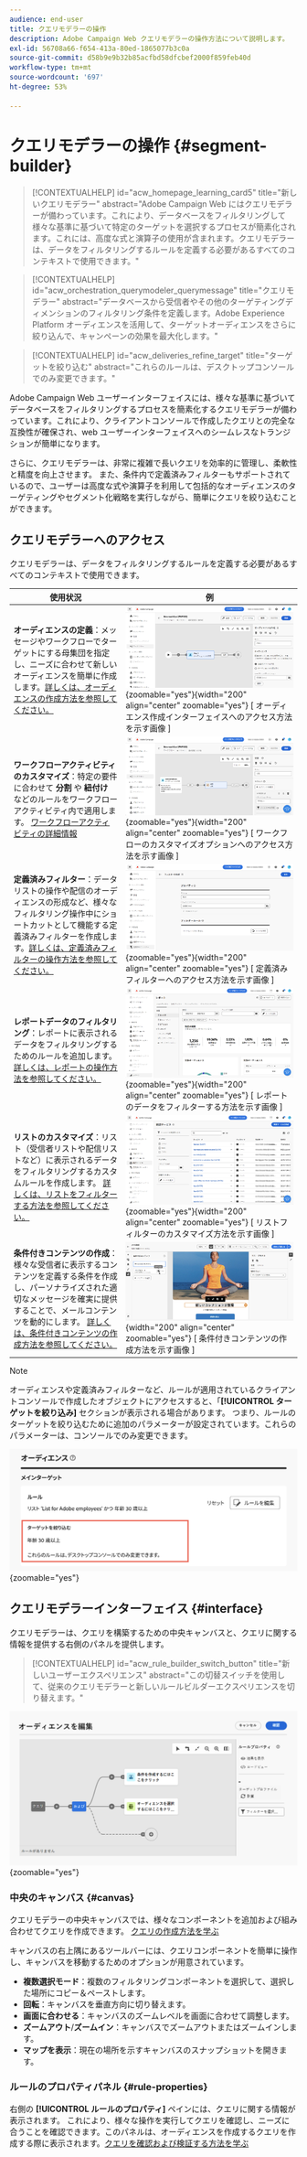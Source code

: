 ```yaml
---
audience: end-user
title: クエリモデラーの操作
description: Adobe Campaign Web クエリモデラーの操作方法について説明します。
exl-id: 56708a66-f654-413a-80ed-1865077b3c0a
source-git-commit: d58b9e9b32b85acfbd58dfcbef2000f859feb40d
workflow-type: tm+mt
source-wordcount: '697'
ht-degree: 53%

---
```


# クエリモデラーの操作 {#segment-builder}

>[!CONTEXTUALHELP]
>id="acw_homepage_learning_card5"
>title="新しいクエリモデラー"
>abstract="Adobe Campaign Web にはクエリモデラーが備わっています。これにより、データベースをフィルタリングして様々な基準に基づいて特定のターゲットを選択するプロセスが簡素化されます。これには、高度な式と演算子の使用が含まれます。クエリモデラーは、データをフィルタリングするルールを定義する必要があるすべてのコンテキストで使用できます。"

>[!CONTEXTUALHELP]
>id="acw_orchestration_querymodeler_querymessage"
>title="クエリモデラー"
>abstract="データベースから受信者やその他のターゲティングディメンションのフィルタリング条件を定義します。Adobe Experience Platform オーディエンスを活用して、ターゲットオーディエンスをさらに絞り込んで、キャンペーンの効果を最大化します。"

>[!CONTEXTUALHELP]
>id="acw_deliveries_refine_target"
>title="ターゲットを絞り込む"
>abstract="これらのルールは、デスクトップコンソールでのみ変更できます。"

Adobe Campaign Web ユーザーインターフェイスには、様々な基準に基づいてデータベースをフィルタリングするプロセスを簡素化するクエリモデラーが備わっています。これにより、クライアントコンソールで作成したクエリとの完全な互換性が確保され、web ユーザーインターフェイスへのシームレスなトランジションが簡単になります。

さらに、クエリモデラーは、非常に複雑で長いクエリを効率的に管理し、柔軟性と精度を向上させます。 また、条件内で定義済みフィルターもサポートされているので、ユーザーは高度な式や演算子を利用して包括的なオーディエンスのターゲティングやセグメント化戦略を実行しながら、簡単にクエリを絞り込むことができます。

## クエリモデラーへのアクセス

クエリモデラーは、データをフィルタリングするルールを定義する必要があるすべてのコンテキストで使用できます。

| 使用状況 | 例 |
|  ---  |  ---  |
| **オーディエンスの定義**：メッセージやワークフローでターゲットにする母集団を指定し、ニーズに合わせて新しいオーディエンスを簡単に作成します。[詳しくは、オーディエンスの作成方法を参照してください。](../audience/one-time-audience.md) | ![](assets/access-audience.png){zoomable="yes"}{width="200" align="center" zoomable="yes"} [ オーディエンス作成インターフェイスへのアクセス方法を示す画像 ] |
| **ワークフローアクティビティのカスタマイズ**：特定の要件に合わせて **分割** や **紐付け** などのルールをワークフローアクティビティ内で適用します。 [ ワークフローアクティビティの詳細情報 ](../workflows/activities/about-activities.md) | ![](assets/access-workflow.png){zoomable="yes"}{width="200" align="center" zoomable="yes"} [ ワークフローのカスタマイズオプションへのアクセス方法を示す画像 ] |
| **定義済みフィルター**：データリストの操作や配信のオーディエンスの形成など、様々なフィルタリング操作中にショートカットとして機能する定義済みフィルターを作成します。[詳しくは、定義済みフィルターの操作方法を参照してください。](../get-started/predefined-filters.md) | ![](assets/access-predefined-filter.png){zoomable="yes"}{width="200" align="center" zoomable="yes"} [ 定義済みフィルターへのアクセス方法を示す画像 ] |
| **レポートデータのフィルタリング**：レポートに表示されるデータをフィルタリングするためのルールを追加します。 [詳しくは、レポートの操作方法を参照してください。](../reporting/gs-reports.md) | ![](assets/access-reports.png){zoomable="yes"}{width="200" align="center" zoomable="yes"} [ レポートのデータをフィルターする方法を示す画像 ] |
| **リストのカスタマイズ**：リスト（受信者リストや配信リストなど）に表示されるデータをフィルタリングするカスタムルールを作成します。 [詳しくは、リストをフィルターする方法を参照してください。](../get-started/list-filters.md#list-built-in-filters) | ![](assets/access-lists.png){zoomable="yes"}{width="200" align="center" zoomable="yes"} [ リストフィルターのカスタマイズ方法を示す画像 ] |
| **条件付きコンテンツの作成**：様々な受信者に表示するコンテンツを定義する条件を作成し、パーソナライズされた適切なメッセージを確実に提供することで、メールコンテンツを動的にします。 [詳しくは、条件付きコンテンツの作成方法を参照してください。](../personalization/conditions.md) | ![](assets/conditional-content.png){width="200" align="center" zoomable="yes"} [ 条件付きコンテンツの作成方法を示す画像 ] |

>[!NOTE]
>
>オーディエンスや定義済みフィルターなど、ルールが適用されているクライアントコンソールで作成したオブジェクトにアクセスすると、「**[!UICONTROL ターゲットを絞り込み]** セクションが表示される場合があります。 つまり、ルールのターゲットを絞り込むために追加のパラメーターが設定されています。これらのパラメーターは、コンソールでのみ変更できます。
>
>![ ターゲットの絞り込みに関する警告を示す画像 ](assets/target-warning.png){zoomable="yes"}

## クエリモデラーインターフェイス {#interface}

クエリモデラーは、クエリを構築するための中央キャンバスと、クエリに関する情報を提供する右側のパネルを提供します。

>[!CONTEXTUALHELP]
>id="acw_rule_builder_switch_button"
>title="新しいユーザーエクスペリエンス"
>abstract="この切替スイッチを使用して、従来のクエリモデラーと新しいルールビルダーエクスペリエンスを切り替えます。"

![ クエリモデラーインターフェイスを示す画像 ](assets/query-interface.png){zoomable="yes"}

### 中央のキャンバス {#canvas}

クエリモデラーの中央キャンバスでは、様々なコンポーネントを追加および組み合わせてクエリを作成できます。 [クエリの作成方法を学ぶ](build-query.md)

キャンバスの右上隅にあるツールバーには、クエリコンポーネントを簡単に操作し、キャンバスを移動するためのオプションが用意されています。

* **複数選択モード**：複数のフィルタリングコンポーネントを選択して、選択した場所にコピー＆ペーストします。
* **回転**：キャンバスを垂直方向に切り替えます。
* **画面に合わせる**：キャンバスのズームレベルを画面に合わせて調整します。
* **ズームアウト**/**ズームイン**：キャンバスでズームアウトまたはズームインします。
* **マップを表示**：現在の場所を示すキャンバスのスナップショットを開きます。

### ルールのプロパティパネル {#rule-properties}

右側の **[!UICONTROL ルールのプロパティ]** ペインには、クエリに関する情報が表示されます。 これにより、様々な操作を実行してクエリを確認し、ニーズに合うことを確認できます。このパネルは、オーディエンスを作成するクエリを作成する際に表示されます。[クエリを確認および検証する方法を学ぶ](build-query.md#check-and-validate-your-query)